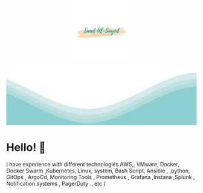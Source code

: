  <p align="center">
  <img src="https://raw.githubusercontent.com/saadalsayed/saadalsayed/main/Removal-440.png" width="30%" >
 </p>	
<img src="https://raw.githubusercontent.com/saadalsayed/saadalsayed/main/waves.svg" width="100%" height="150">



# Hello! 👋️


I have experience with different technologies  AWS,, VMware, Docker, Docker Swarm ,Kubernetes, Linux, system, Bash Script, Ansible , ,python, GitOps , ArgoCd, Monitoring Tools , Prometheus , Grafana ,Instana ,Splunk , Notification systems , PagerDuty .. etc )
